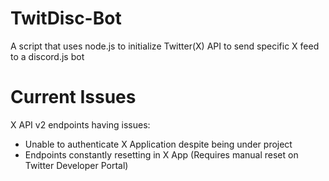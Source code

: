 # TwitDisc-Bot
A script that uses node.js to initialize Twitter(X) API to send specific X feed to a discord.js bot

# Current Issues
X API v2 endpoints having issues:
- Unable to authenticate X Application despite being under project
- Endpoints constantly resetting in X App (Requires manual reset on Twitter Developer Portal)
